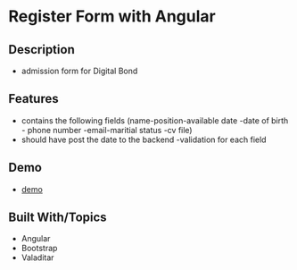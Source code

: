 # Register Form with Angular

## Description

- admission form for Digital Bond

## Features

- contains the following fields (name-position-available date -date of birth - phone number -email-maritial status -cv file)
- should have post the date to the backend
  -validation for each field

## Demo

- [demo](https://salah91271997.github.io/task-2/)

## Built With/Topics

- Angular
- Bootstrap
- Valaditar
